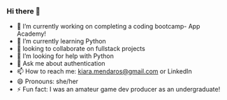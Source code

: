 ### Hi there 👋

- 🔭 I’m currently working on completing a coding bootcamp- App Academy!
- 🌱 I’m currently learning Python
- 👯 looking to collaborate on fullstack projects
- 🤔 I’m looking for help with Python
- 💬 Ask me about authentication
- 📫 How to reach me: kiara.mendaros@gmail.com or LinkedIn
- 😄 Pronouns: she/her
- ⚡ Fun fact: I was an amateur game dev producer as an undergraduate!
<!--
**Keipara/Keipara** is a ✨ _special_ ✨ repository because its `README.md` (this file) appears on your GitHub profile.

Here are some ideas to get you started:

- 🔭 I’m currently working on ...
- 🌱 I’m currently learning ...
- 👯 I’m looking to collaborate on ...
- 🤔 I’m looking for help with ...
- 💬 Ask me about ...
- 📫 How to reach me: ...
- 😄 Pronouns: ...
- ⚡ Fun fact: ...
-->
